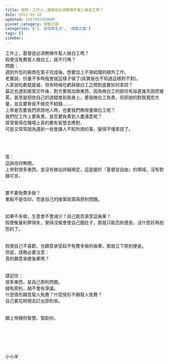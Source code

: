 ```yaml
---
title: 發問：工作上，基督徒必須無條件幫人做白工嗎？
date: 2011-05-10
updated: 1547992366000
pixnet_category: 成聖之路
categories: ['1. 信仰與生活', '成聖之路']
tags: []
sidebar: 
---
```


<p>工作上，基督徒必須無條件幫人做白工嗎？<br/>假使沒免費幫人做白工，就不行嗎？<!--more--><br/>問題：<br/>遇到外包的廠商在案子完成後，想要加上不用給錢的額外工作。<br/>老實說，份量不多時我會就這樣子做了(其實我也不知道這樣對不對)。 <br/>人家說吃虧就是福，但有時候吃虧與做白工之間到底要如何拿捏？<br/>最近也遇到接案交件後，對方要我加做東西，因為做白工的部份有延遲幾天因而被罵，甚至是把他自己的過錯推到我身上，要我做白工負責，但卻說的對我寬宏大量，並且要脅我不做完不給錢........<br/>上帝是否要我們原諒他人時，也要我們無限量做白工呢？<br/>我們在工作上要負責，是否要負責到人盡滿意呢？ <br/>常常覺得在職場上真的要有智慧去應對，<br/>可是又常常因為遇到一些會讓人不知所措的事，變得不懂拿捏了。<br/> <br/><br/><br/><br/>答：<br/>這與信仰無關。<br/>上帝對很多東西，並沒有做出詳細規定，這是屬於『基督徒自由』的領域，沒有對錯可言。<br/> <br/><br/>要不要免費多做？<br/>重點不是信仰，而是自己的接案政策與原則問題。<br/><br/><br/>如果不多做，生意會不會減少？自己能否承受這後果？<br/>假使衡量利弊得失，覺得沒做會使自己餓肚子，那就只能忍耐便是，沒什麼好再抱怨的了。<br/> <br/><br/>假使自己不喜歡，也願意承受起不免費多做的後果，那就立下原則便是。<br/>但是，請務必要注意：<br/>真的願意承擔後果嗎？<br/> <br/><br/>請記住：<br/>很多東西，是自己原則問題。<br/>越有原則，越不會有爭議。<br/>什麼情形願意幫人免費？什麼情形不願幫人免費？<br/>自己要花時間去訂出原則來。<br/> <br/><br/>願上帝賜你智慧、幫助你。<br/><br/><br/><br/><br/><br/><br/>小小羊<br/>
</p>
